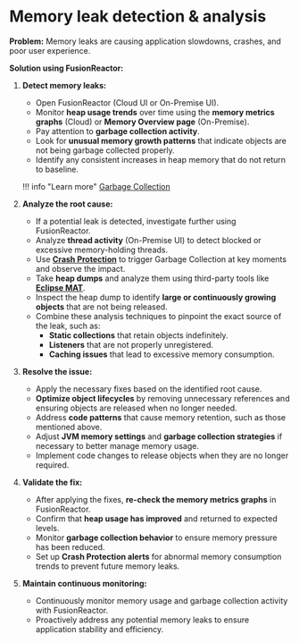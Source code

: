 # Memory leak detection & analysis 

**Problem:** Memory leaks are causing application slowdowns, crashes, and poor user experience.

**Solution using FusionReactor:**

1.  **Detect memory leaks:**
    * Open FusionReactor (Cloud UI or On-Premise UI).
    * Monitor **heap usage trends** over time using the **memory metrics graphs** (Cloud) or **Memory Overview page** (On-Premise).
    * Pay attention to **garbage collection activity**.
    * Look for **unusual memory growth patterns** that indicate objects are not being garbage collected properly.
    * Identify any consistent increases in heap memory that do not return to baseline.


    !!! info "Learn more"
        [Garbage Collection](/frdocs/Data-insights/Features/Resources/Garbage-Collection/)

2.  **Analyze the root cause:**
    * If a potential leak is detected, investigate further using FusionReactor.
    * Analyze **thread activity** (On-Premise UI) to detect blocked or excessive memory-holding threads.
    * Use **[Crash Protection](/frdocs/Data-insights/Features/Crash-protection/Crash-Protection/)** to trigger Garbage Collection at key moments and observe the impact.
    * Take **heap dumps** and analyze them using third-party tools like **[Eclipse MAT](https://eclipse.dev/mat/)**.
    * Inspect the heap dump to identify **large or continuously growing objects** that are not being released.
    * Combine these analysis techniques to pinpoint the exact source of the leak, such as:
        * **Static collections** that retain objects indefinitely.
        * **Listeners** that are not properly unregistered.
        * **Caching issues** that lead to excessive memory consumption.

3.  **Resolve the issue:**
    * Apply the necessary fixes based on the identified root cause.
    * **Optimize object lifecycles** by removing unnecessary references and ensuring objects are released when no longer needed.
    * Address **code patterns** that cause memory retention, such as those mentioned above.
    * Adjust **JVM memory settings** and **garbage collection strategies** if necessary to better manage memory usage.
    * Implement code changes to release objects when they are no longer required.

4.  **Validate the fix:**
    * After applying the fixes, **re-check the memory metrics graphs** in FusionReactor.
    * Confirm that **heap usage has improved** and returned to expected levels.
    * Monitor **garbage collection behavior** to ensure memory pressure has been reduced.
    * Set up **Crash Protection alerts** for abnormal memory consumption trends to prevent future memory leaks.

5.  **Maintain continuous monitoring:**
    * Continuously monitor memory usage and garbage collection activity with FusionReactor.
    * Proactively address any potential memory leaks to ensure application stability and efficiency.



